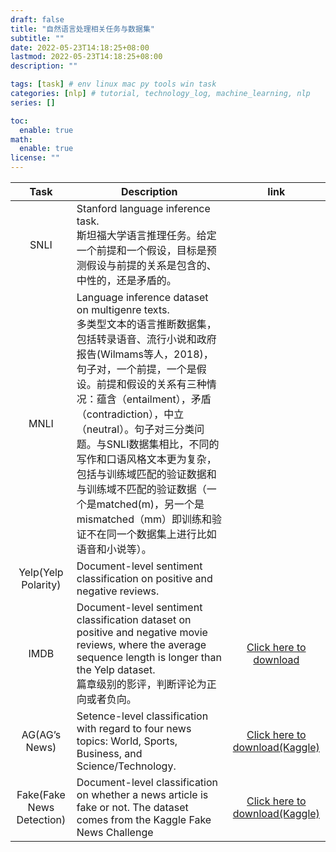 ```yaml
---
draft: false
title: "自然语言处理相关任务与数据集"
subtitle: ""
date: 2022-05-23T14:18:25+08:00
lastmod: 2022-05-23T14:18:25+08:00
description: ""

tags: [task] # env linux mac py tools win task
categories: [nlp] # tutorial, technology_log, machine_learning, nlp
series: []

toc:
  enable: true
math:
  enable: true
license: ""
---
```


|           Task            | Description                                                  |                             link                             |
| :-----------------------: | ------------------------------------------------------------ | :----------------------------------------------------------: |
|           SNLI            | Stanford language inference task. <br/>斯坦福大学语言推理任务。给定一个前提和一个假设，目标是预测假设与前提的关系是包含的、中性的，还是矛盾的。 |                                                              |
|           MNLI            | Language inference dataset on multigenre texts.<br/>多类型文本的语言推断数据集，包括转录语音、流行小说和政府报告(Wilmams等人，2018)，句子对，一个前提，一个是假设。前提和假设的关系有三种情况：蕴含（entailment），矛盾（contradiction），中立（neutral）。句子对三分类问题。与SNLI数据集相比，不同的写作和口语风格文本更为复杂，包括与训练域匹配的验证数据和与训练域不匹配的验证数据（一个是matched(m)，另一个是mismatched（mm）即训练和验证不在同一个数据集上进行比如语音和小说等）。<br/> |                                                              |
|    Yelp(Yelp Polarity)    | Document-level sentiment classification on positive and negative reviews. |                                                              |
|           IMDB            | Document-level sentiment classification dataset on positive and negative movie reviews, where the average sequence length is longer than the Yelp dataset.<br/>篇章级别的影评，判断评论为正向或者负向。 |    [Click here to download](https://datasets.imdbws.com/)    |
|       AG(AG’s News)       | Setence-level classification with regard to four news topics: World, Sports, Business, and Science/Technology. | [Click here to download(Kaggle)](https://www.kaggle.com/amananandrai/ag-news-classification-dataset) |
| Fake(Fake News Detection) | Document-level classification on whether a news article is fake or not. The dataset<br/>comes from the Kaggle Fake News Challenge | [Click here to download(Kaggle)](https://www.kaggle.com/c/fake-news/data) |

